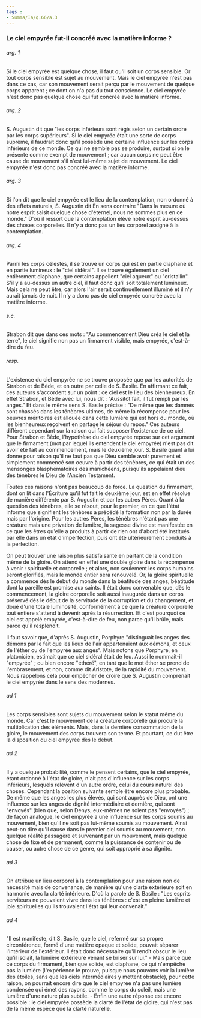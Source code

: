 ```yaml
---
tags : 
- Summa/Ia/q.66/a.3
---
```


### Le ciel empyrée fut-il concréé avec la matière informe ?

###### arg. 1
Si le ciel empyrée est quelque chose, il faut qu'il soit un corps sensible. Or tout corps sensible est sujet au mouvement. Mais le ciel empyrée n'est pas dans ce cas, car son mouvement serait perçu par le mouvement de quelque corps apparent ; ce dont on n'a pas du tout conscience. Le ciel empyrée n'est donc pas quelque chose qui fut concréé avec la matière informe. 

###### arg. 2
S. Augustin dit que "les corps inférieurs sont régis selon un certain ordre par les corps supérieurs". Si le ciel empyrée était une sorte de corps suprême, il faudrait donc qu'il possède une certaine influence sur les corps inférieurs de ce monde. Ce qui ne semble pas se produire, surtout si on le présente comme exempt de mouvement ; car aucun corps ne peut être cause de mouvement s'il n'est lui-même sujet de mouvement. Le ciel empyrée n'est donc pas concréé avec la matière informe. 

###### arg. 3
Si l'on dit que le ciel empyrée est le lieu de la contemplation, non ordonné à des effets naturels, S. Augustin dit En sens contraire "Dans la mesure où notre esprit saisit quelque chose d'éternel, nous ne sommes plus en ce monde." D'où il ressort que la contemplation élève notre esprit au-dessus des choses corporelles. Il n'y a donc pas un lieu corporel assigné à la contemplation. 

###### arg. 4
Parmi les corps célestes, il se trouve un corps qui est en partie diaphane et en partie lumineux : le "ciel sidéral". Il se trouve également un ciel entièrement diaphane, que certains appellent "ciel aqueux" ou "cristallin". S'il y a au-dessus un autre ciel, il faut donc qu'il soit totalement lumineux. Mais cela ne peut être, car alors l'air serait continuellement illuminé et il n'y aurait jamais de nuit. Il n'y a donc pas de ciel empyrée concréé avec la matière informe. 

###### s.c.
Strabon dit que dans ces mots : "Au commencement Dieu créa le ciel et la terre", le ciel signifie non pas un firmament visible, mais empyrée, c'est-à-dire du feu. 

###### resp.
L'existence du ciel empyrée ne se trouve proposée que par les autorités de Strabon et de Bède, et en outre par celle de S. Basile. En affirmant ce fait, ces auteurs s'accordent sur un point : ce ciel est le lieu des bienheureux. En effet Strabon, et Bède avec lui, nous dit : "Aussitôt fait, il fut rempli par les anges." Et dans le même sens S. Basile précise : "De même que les damnés sont chassés dans les ténèbres ultimes, de même la récompense pour les oeuvres méritoires est allouée dans cette lumière qui est hors du monde, où les bienheureux reçoivent en partage le séjour du repos." Ces auteurs diffèrent cependant sur la raison qui fait supposer l'existence de ce ciel. Pour Strabon et Bède, l'hypothèse du ciel empyrée repose sur cet argument que le firmament (mot par lequel ils entendent le ciel empyrée) n'est pas dit avoir été fait au commencement, mais le deuxième jour. S. Basile quant à lui donne pour raison qu'il ne faut pas que Dieu semble avoir purement et simplement commencé son oeuvre à partir des ténèbres, ce qui était un des mensonges blasphématoires des manichéens, puisqu'ils appelaient dieu des ténèbres le Dieu de l'Ancien Testament. 

Toutes ces raisons n'ont pas beaucoup de force. La question du firmament, dont on lit dans l'Écriture qu'il fut fait le deuxième jour, est en effet résolue de manière différente par S. Augustin et par les autres Pères. Quant à la question des ténèbres, elle se résout, pour le premier, en ce que l'état informe que signifient les ténèbres a précédé la formation non par la durée mais par l'origine. Pour les autres Pères, les ténèbres n'étant pas une créature mais une privation de lumière, la sagesse divine est manifestée en ce que les êtres qu'elle a produits à partir de rien ont d'abord été institués par elle dans un état d'imperfection, puis ont été ultérieurement conduits à la perfection. 

On peut trouver une raison plus satisfaisante en partant de la condition même de la gloire. On attend en effet une double gloire dans la récompense à venir : spirituelle et corporelle ; et alors, non seulement les corps humains seront glorifiés, mais le monde entier sera renouvelé. Or, la gloire spirituelle a commencé dès le début du monde dans la béatitude des anges, béatitude dont la pareille est promise aux saints. Il était donc convenable que, dès le commencement, la gloire corporelle soit aussi inaugurée dans un corps préservé dès le début de la servitude de la corruption et du changement, et doué d'une totale luminosité, conformément à ce que la créature corporelle tout entière s'attend à devenir après la résurrection. Et c'est pourquoi ce ciel est appelé empyrée, c'est-à-dire de feu, non parce qu'il brûle, mais parce qu'il resplendit. 

Il faut savoir que, d'après S. Augustin, Porphyre "distinguait les anges des démons par le fait que les lieux de l'air appartenaient aux démons, et ceux de l'éther ou de l'empyrée aux anges". Mais notons que Porphyre, en platonicien, estimait que ce ciel sidéral était de feu. Aussi le nommait-il "empyrée" ; ou bien encore "éthéré", en tant que le mot éther se prend de l'embrasement, et non, comme dit Aristote, de la rapidité du mouvement. Nous rappelons cela pour empêcher de croire que S. Augustin comprenait le ciel empyrée dans le sens des modernes. 

###### ad 1
Les corps sensibles sont sujets du mouvement selon le statut même du monde. Car c'est le mouvement de la créature corporelle qui procure la multiplication des éléments. Mais, dans la dernière consommation de la gloire, le mouvement des corps trouvera son terme. Et pourtant, ce dut être la disposition du ciel empyrée dès le début. 

###### ad 2
Il y a quelque probabilité, comme le pensent certains, que le ciel empyrée, étant ordonné à l'état de gloire, n'ait pas d'influence sur les corps inférieurs, lesquels relèvent d'un autre ordre, celui du cours naturel des choses. Cependant la position suivante semble être encore plus probable. De même que les anges les plus élevés, qui sont auprès de Dieu, ont une influence sur les anges de dignité intermédiaire et dernière, qui sont "envoyés" (bien que, selon Denys, eux-mêmes ne soient pas "envoyés") ; de façon analogue, le ciel empyrée a une influence sur les corps soumis au mouvement, bien qu'il ne soit pas lui-même soumis au mouvement. Ainsi peut-on dire qu'il cause dans le premier ciel soumis au mouvement, non quelque réalité passagère et survenant par un mouvement, mais quelque chose de fixe et de permanent, comme la puissance de contenir ou de causer, ou autre chose de ce genre, qui soit approprié à sa dignité. 

###### ad 3
On attribue un lieu corporel à la contemplation pour une raison non de nécessité mais de convenance, de manière qu'une clarté extérieure soit en harmonie avec la clarté intérieure. D'où la parole de S. Basile : "Les esprits serviteurs ne pouvaient vivre dans les ténèbres : c'est en pleine lumière et joie spirituelles qu'ils trouvaient l'état qui leur convenait." 

###### ad 4
"Il est manifeste, dit S. Basile, que le ciel, refermé sur sa propre circonférence, formé d'une matière opaque et solide, pouvait séparer l'intérieur de l'extérieur. Il était donc nécessaire qu'il rendît obscur le lieu qu'il isolait, la lumière extérieure venant se briser sur lui." - Mais parce que ce corps du firmament, bien que solide, est diaphane, ce qui n'empêche pas la lumière (l'expérience le prouve, puisque nous pouvons voir la lumière des étoiles, sans que les ciels intermédiaires y mettent obstacle), pour cette raison, on pourrait encore dire que le ciel empyrée n'a pas une lumière condensée qui émet des rayons, comme le corps du soleil, mais une lumière d'une nature plus subtile. - Enfin une autre réponse est encore possible : le ciel empyrée possède la clarté de l'état de gloire, qui n'est pas de la même espèce que la clarté naturelle. 




